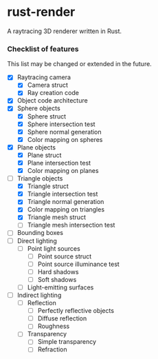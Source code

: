 # rust-render
A raytracing 3D renderer written in Rust.

### Checklist of features

This list may be changed or extended in the future.

- [x] Raytracing camera
  - [x] Camera struct
  - [x] Ray creation code
- [x] Object code architecture
- [x] Sphere objects
  - [x] Sphere struct
  - [x] Sphere intersection test
  - [x] Sphere normal generation
  - [x] Color mapping on spheres
- [x] Plane objects
  - [x] Plane struct
  - [x] Plane intersection test
  - [x] Color mapping on planes
- [ ] Triangle objects
  - [x] Triangle struct
  - [x] Triangle intersection test
  - [x] Triangle normal generation
  - [x] Color mapping on triangles
  - [x] Triangle mesh struct
  - [ ] Triangle mesh intersection test
- [ ] Bounding boxes
- [ ] Direct lighting
  - [ ] Point light sources
    - [ ] Point source struct
    - [ ] Point source illuminance test
    - [ ] Hard shadows
    - [ ] Soft shadows
  - [ ] Light-emitting surfaces
- [ ] Indirect lighting
  - [ ] Reflection
    - [ ] Perfectly reflective objects
    - [ ] Diffuse reflection
    - [ ] Roughness
  - [ ] Transparency
    - [ ] Simple transparency
    - [ ] Refraction
